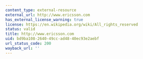 ```yaml
---
content_type: external-resource
external_url: http://www.ericsson.com
has_external_license_warning: true
license: https://en.wikipedia.org/wiki/All_rights_reserved
status: valid
title: http://www.ericsson.com
uid: bd9ba108-2640-49cc-ad48-40ec93e2aebf
url_status_code: 200
wayback_url: ''
---
```

